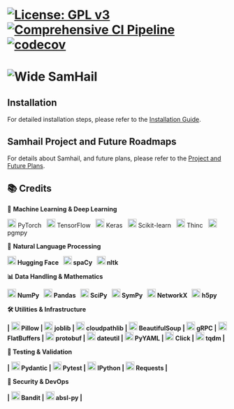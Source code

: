 # [![License: GPL v3](https://img.shields.io/badge/License-GPLv3-blue.svg)](https://www.gnu.org/licenses/gpl-3.0)&nbsp;&nbsp;[![Comprehensive CI Pipeline](https://github.com/axonow/Samhail/actions/workflows/ci.yaml/badge.svg)](https://github.com/axonow/Samhail/actions/workflows/ci.yaml)&nbsp;&nbsp;[![codecov](https://codecov.io/gh/axonow/Samhail/graph/badge.svg?token=M523VE16SW)](https://codecov.io/gh/axonow/Samhail)


# ![Wide SamHail](https://github.com/user-attachments/assets/ea274ca9-054a-43a3-adf4-ba0ce22700c1)

## Installation

For detailed installation steps, please refer to the [Installation Guide](./docs/INSTALLATION_GUIDE.md).

## Samhail Project and Future Roadmaps

For details about Samhail, and future plans, please refer to the [Project and Future Plans](./docs/PROJECT.md).

## 📚 Credits

🤖 <b>Machine Learning & Deep Learning</b>

<img src="https://pytorch.org/favicon.ico" width="20"> PyTorch &nbsp; <img src="https://www.tensorflow.org/favicon.ico" width="20"> TensorFlow &nbsp; <img src="https://keras.io/favicon.ico" width="20"> Keras &nbsp; <img src="https://scikit-learn.org/stable/_static/scikit-learn-logo-small.png" width="20"> Scikit-learn &nbsp; <img src="https://thinc.ai/favicon.ico" width="20"> Thinc &nbsp; <img src="https://pgmpy.org/_static/logo.png" width="20"> pgmpy

🧠 <b>Natural Language Processing<b>

<img src="https://huggingface.co/favicon.ico" width="20"> Hugging Face &nbsp; <img src="https://spacy.io/favicon.ico" width="20"> spaCy &nbsp; <img src="https://miro.medium.com/v2/resize:fit:1184/format:webp/1*YM2HXc7f4v02pZBEO8h-qw.png" width="20"> nltk

📊 <b>Data Handling & Mathematics</b>

<img src="https://numpy.org/images/logo.svg" width="20"> NumPy &nbsp; <img src="https://pandas.pydata.org/static/img/pandas_white.svg" width="20"> Pandas &nbsp; <img src="https://scipy.org/favicon.ico" width="20"> SciPy &nbsp; <img src="https://www.sympy.org/static/favicon.ico" width="20"> SymPy &nbsp; <img src="https://networkx.org/favicon.ico" width="20"> NetworkX &nbsp; <img src="https://www.h5py.org/favicon.ico" width="20"> h5py

🛠️ <b>Utilities & Infrastructure<b>

| <img src="https://python-pillow.org/favicon.ico" width="20"> Pillow | <img src="https://joblib.readthedocs.io/en/latest/_static/favicon.ico" width="20"> joblib | <img src="https://cloudpathlib.drivendata.org/en/stable/_static/favicon.ico" width="20"> cloudpathlib | <img src="https://www.crummy.com/favicon.ico" width="20"> BeautifulSoup | <img src="https://grpc.io/favicon.ico" width="20"> gRPC | <img src="https://google.github.io/flatbuffers/favicon.ico" width="20"> FlatBuffers | <img src="https://developers.google.com/static/protocol-buffers/images/favicon.png" width="20"> protobuf | <img src="https://dateutil.readthedocs.io/en/stable/_static/favicon.ico" width="20"> dateutil | <img src="https://pyyaml.org/favicon.ico" width="20"> PyYAML | <img src="https://palletsprojects.com/favicon.ico" width="20"> Click | <img src="https://tqdm.github.io/favicon.ico" width="20"> tqdm |

🧪 <b>Testing & Validation</b>

| <img src="https://docs.pydantic.dev/en/stable/favicon.ico" width="20"> Pydantic | <img src="https://pytest.org/favicon.ico" width="20"> Pytest | <img src="https://ipython.org/_static/favicon.ico" width="20"> IPython | <img src="https://docs.python-requests.org/en/latest/_static/favicon.ico" width="20"> Requests |

🔐 <b>Security & DevOps</b>

| <img src="https://bandit.readthedocs.io/en/latest/_static/favicon.ico" width="20"> Bandit | <img src="https://abseil.io/favicon.ico" width="20"> absl-py |




